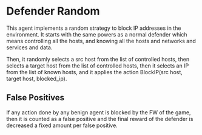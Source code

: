 # Defender Random

This agent implements a random strategy to block IP addresses in the environment. It starts with the same powers as a normal defender which means controlling all the hosts, and knowing all the hosts and networks and services and data. 

Then, it randomly selects a src host from the list of controlled hosts, then selects a target host from the list of controlled hosts, then it selects an IP from the list of known hosts, and it applies the action BlockIP(src host, target host, blocked_ip).


## False Positives
If any action done by any benign agent is blocked by the FW of the game, then it is counted as a false positive and the final reward of the defender is decreased a fixed amount per false positive.